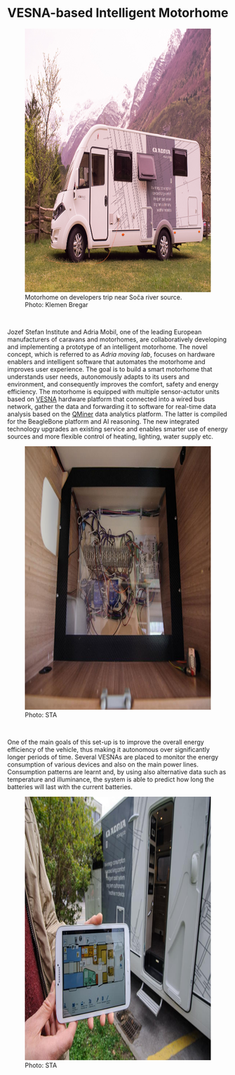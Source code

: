 <meta charset="utf-8">

# VESNA-based Intelligent Motorhome

<figure>
    <img src="img/caravan.jpg" style="height:600px">
    <figcaption>Motorhome on developers trip near Soča river source.</figcaption>
    <figcaption>Photo: Klemen Bregar</figcaption>
</figure>
<br>

Jozef Stefan Institute and Adria Mobil, one of the leading European manufacturers of caravans and motorhomes, are collaboratively developing and implementing a prototype of an intelligent motorhome. The novel concept, which is referred to as *Adria moving lab*, focuses on hardware enablers and intelligent software that automates the motorhome and improves user experience. The goal is to build a smart motorhome that understands user needs, autonomously adapts to its users and environment, and consequently improves the comfort, safety and energy efficiency. The motorhome is equipped with multiple sensor-actutor units based on [VESNA](http://sensorlab.ijs.si/hardware.html) hardware platform  that connected into a wired bus network, gather the data and forwarding it to software for real-time data analysis based on the [QMiner](http://qminer.ijs.si/) data analytics platform. The latter is compiled for the BeagleBone platform and AI reasoning. The new integrated technology upgrades an existing service and enables smarter use of energy sources and more flexible control of heating, lighting, water supply etc.

<figure>
    <img src="img/sta_vsn.jpg" style="height:600px">
    <figcaption>Photo: STA</figcaption>
</figure>
<br>

One of the main goals of this set-up is to improve the overall energy efficiency of the vehicle, thus making it autonomous over significantly longer periods of time. Several VESNAs are placed to monitor the energy consumption of various devices and also on the main power lines. Consumption patterns are learnt and, by using also alternative data such as temperature and illuminance, the system is able to predict how long the batteries will last with the current batteries.

<figure>
    <img src="img/sta_tab.jpg" style="height:600px">
    <figcaption>Photo: STA</figcaption>
</figure>
<br>
